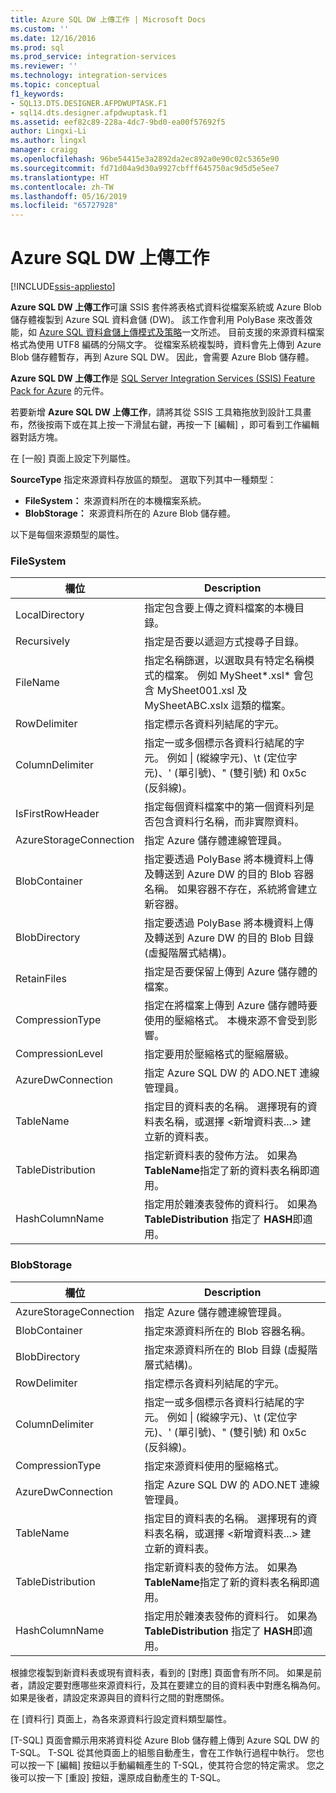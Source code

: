 ```yaml
---
title: Azure SQL DW 上傳工作 | Microsoft Docs
ms.custom: ''
ms.date: 12/16/2016
ms.prod: sql
ms.prod_service: integration-services
ms.reviewer: ''
ms.technology: integration-services
ms.topic: conceptual
f1_keywords:
- SQL13.DTS.DESIGNER.AFPDWUPTASK.F1
- sql14.dts.designer.afpdwuptask.f1
ms.assetid: eef82c89-228a-4dc7-9bd0-ea00f57692f5
author: Lingxi-Li
ms.author: lingxl
manager: craigg
ms.openlocfilehash: 96be54415e3a2892da2ec892a0e90c02c5365e90
ms.sourcegitcommit: fd71d04a9d30a9927cbfff645750ac9d5d5e5ee7
ms.translationtype: HT
ms.contentlocale: zh-TW
ms.lasthandoff: 05/16/2019
ms.locfileid: "65727928"
---
```

# <a name="azure-sql-dw-upload-task"></a>Azure SQL DW 上傳工作

[!INCLUDE[ssis-appliesto](../../includes/ssis-appliesto-ssvrpluslinux-asdb-asdw-xxx.md)]



**Azure SQL DW 上傳工作**可讓 SSIS 套件將表格式資料從檔案系統或 Azure Blob 儲存體複製到 Azure SQL 資料倉儲 (DW)。
該工作會利用 PolyBase 來改善效能，如 [Azure SQL 資料倉儲上傳模式及策略](https://blogs.msdn.microsoft.com/sqlcat/2017/05/17/azure-sql-data-warehouse-loading-patterns-and-strategies/)一文所述。
目前支援的來源資料檔案格式為使用 UTF8 編碼的分隔文字。
從檔案系統複製時，資料會先上傳到 Azure Blob 儲存體暫存，再到 Azure SQL DW。 因此，會需要 Azure Blob 儲存體。

**Azure SQL DW 上傳工作**是 [SQL Server Integration Services (SSIS) Feature Pack for Azure](../../integration-services/azure-feature-pack-for-integration-services-ssis.md) 的元件。

若要新增 **Azure SQL DW 上傳工作**，請將其從 SSIS 工具箱拖放到設計工具畫布，然後按兩下或在其上按一下滑鼠右鍵，再按一下 [編輯]  ，即可看到工作編輯器對話方塊。

在 [一般]  頁面上設定下列屬性。

**SourceType** 指定來源資料存放區的類型。 選取下列其中一種類型：

* **FileSystem：** 來源資料所在的本機檔案系統。
* **BlobStorage：** 來源資料所在的 Azure Blob 儲存體。

以下是每個來源類型的屬性。

### <a name="filesystem"></a>FileSystem

欄位|Description
-----|-----------
LocalDirectory|指定包含要上傳之資料檔案的本機目錄。
Recursively|指定是否要以遞迴方式搜尋子目錄。
FileName|指定名稱篩選，以選取具有特定名稱模式的檔案。 例如 MySheet*.xsl\* 會包含 MySheet001.xsl 及 MySheetABC.xslx 這類的檔案。
RowDelimiter|指定標示各資料列結尾的字元。
ColumnDelimiter|指定一或多個標示各資料行結尾的字元。 例如 &#124; (縱線字元)、\t (定位字元)、' (單引號)、" (雙引號) 和 0x5c (反斜線)。
IsFirstRowHeader|指定每個資料檔案中的第一個資料列是否包含資料行名稱，而非實際資料。
AzureStorageConnection|指定 Azure 儲存體連線管理員。
BlobContainer|指定要透過 PolyBase 將本機資料上傳及轉送到 Azure DW 的目的 Blob 容器名稱。 如果容器不存在，系統將會建立新容器。
BlobDirectory|指定要透過 PolyBase 將本機資料上傳及轉送到 Azure DW 的目的 Blob 目錄 (虛擬階層式結構)。
RetainFiles|指定是否要保留上傳到 Azure 儲存體的檔案。
CompressionType|指定在將檔案上傳到 Azure 儲存體時要使用的壓縮格式。 本機來源不會受到影響。
CompressionLevel|指定要用於壓縮格式的壓縮層級。
AzureDwConnection|指定 Azure SQL DW 的 ADO.NET 連線管理員。
TableName|指定目的資料表的名稱。 選擇現有的資料表名稱，或選擇 \<新增資料表...> 建立新的資料表。
TableDistribution|指定新資料表的發佈方法。 如果為 **TableName**指定了新的資料表名稱即適用。
HashColumnName|指定用於雜湊表發佈的資料行。 如果為 **TableDistribution** 指定了 **HASH**即適用。

### <a name="blobstorage"></a>BlobStorage

欄位|Description
-----|-----------
AzureStorageConnection|指定 Azure 儲存體連線管理員。
BlobContainer|指定來源資料所在的 Blob 容器名稱。
BlobDirectory|指定來源資料所在的 Blob 目錄 (虛擬階層式結構)。
RowDelimiter|指定標示各資料列結尾的字元。
ColumnDelimiter|指定一或多個標示各資料行結尾的字元。 例如 &#124; (縱線字元)、\t (定位字元)、' (單引號)、" (雙引號) 和 0x5c (反斜線)。
CompressionType|指定來源資料使用的壓縮格式。
AzureDwConnection|指定 Azure SQL DW 的 ADO.NET 連線管理員。
TableName|指定目的資料表的名稱。 選擇現有的資料表名稱，或選擇 \<新增資料表...> 建立新的資料表。
TableDistribution|指定新資料表的發佈方法。 如果為 **TableName**指定了新的資料表名稱即適用。
HashColumnName|指定用於雜湊表發佈的資料行。 如果為 **TableDistribution** 指定了 **HASH**即適用。

根據您複製到新資料表或現有資料表，看到的 [對應] 頁面會有所不同。
如果是前者，請設定要對應哪些來源資料行，及其在要建立的目的資料表中對應名稱為何。
如果是後者，請設定來源與目的資料行之間的對應關係。

在 [資料行]  頁面上，為各來源資料行設定資料類型屬性。

[T-SQL]  頁面會顯示用來將資料從 Azure Blob 儲存體上傳到 Azure SQL DW 的 T-SQL。
T-SQL 從其他頁面上的組態自動產生，會在工作執行過程中執行。
您也可以按一下 [編輯]  按鈕以手動編輯產生的 T-SQL，使其符合您的特定需求。
您之後可以按一下 [重設]  按鈕，還原成自動產生的 T-SQL。
